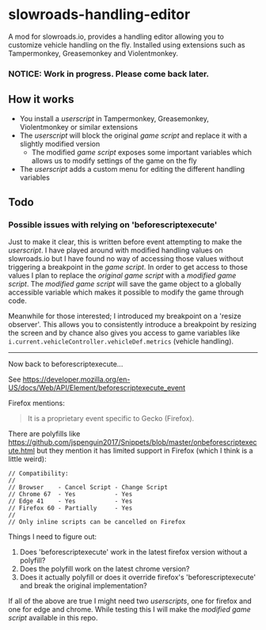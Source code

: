 # slowroads-handling-editor
A mod for slowroads.io, provides a handling editor allowing you to customize vehicle handling on the fly. Installed using extensions such as Tampermonkey, Greasemonkey and Violentmonkey.

### NOTICE: Work in progress. Please come back later.

## How it works
 - You install a *userscript* in Tampermonkey, Greasemonkey, Violentmonkey or similar extensions
 - The *userscript* will block the original *game script* and replace it with a slightly modified version
   - The modified *game script* exposes some important variables which allows us to modify settings of the game on the fly
 - The *userscript* adds a custom menu for editing the different handling variables

## Todo

### Possible issues with relying on 'beforescriptexecute'
Just to make it clear, this is written before event attempting to make the *userscript*.
I have played around with modified handling values on slowroads.io but I have found no way of accessing those values without triggering a breakpoint in the *game script*. In order to get access to those values I plan to replace the *original game script* with a *modified game script*. The *modified game script* will save the game object to a globally accessible variable which makes it possible to modify the game through code.

Meanwhile for those interested; I introduced my breakpoint on a 'resize observer'. This allows you to consistently introduce a breakpoint by resizing the screen and by chance also gives you access to game variables like `i.current.vehicleController.vehicleDef.metrics` (vehicle handling).

---

Now back to beforescriptexecute...

See https://developer.mozilla.org/en-US/docs/Web/API/Element/beforescriptexecute_event

Firefox mentions:
> It is a proprietary event specific to Gecko (Firefox).

There are polyfills like https://github.com/jspenguin2017/Snippets/blob/master/onbeforescriptexecute.html
but they mention it has limited support in Firefox (which I think is a little weird):
```
// Compatibility:
//
// Browser    - Cancel Script - Change Script
// Chrome 67  - Yes           - Yes
// Edge 41    - Yes           - Yes
// Firefox 60 - Partially     - Yes
//
// Only inline scripts can be cancelled on Firefox
```

Things I need to figure out:
1. Does 'beforescriptexecute' work in the latest firefox version without a polyfill?
2. Does the polyfill work on the latest chrome version?
3. Does it actually polyfill or does it override firefox's 'beforescriptexecute' and break the original implementation?

If all of the above are true I might need two *userscripts*, one for firefox and one for edge and chrome.
While testing this I will make the *modified game script* available in this repo.
